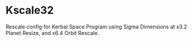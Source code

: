 # Kscale32
Rescale config for Kerbal Space Program using Sigma Dimensions at x3.2 Planet Resize, and x6.4 Orbit Rescale.
